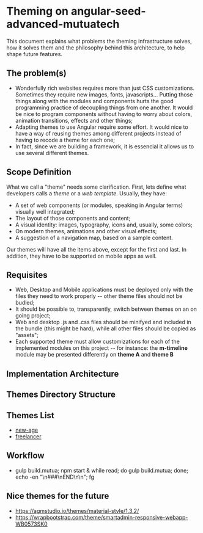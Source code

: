 # Theming on angular-seed-advanced-mutuatech

This document explains what problems the theming infrastructure solves, how it solves them and the philosophy behind this architecture, to help shape future features.

## The problem(s)
* Wonderfully rich websites requires more than just CSS customizations. Sometimes they require new images, fonts, javascripts... Putting those things along with the modules and components hurts the good programming practice of decoupling things from one another. It would be nice to program components without having to worry about colors, animation transitions, effects and other things;  
* Adapting themes to use Angular require some effort. It would nice to have a way of reusing themes among different projects instead of having to recode a theme for each one;
* In fact, since we are building a framework, it is essencial it allows us to use several different themes.

## Scope Definition
What we call a "theme" needs some clarification. First, lets define what developers calls a *theme* or a *web template*. Usually, they have:
 * A set of web components (or modules, speaking in Angular terms) visually well integrated;
 * The layout of those components and content;
 * A visual identity: images, typography, icons and, usually, some colors;
 * On modern themes, animations and other visual effects;
 * A suggestion of a navigation map, based on a sample content.

Our themes will have all the items above, except for the first and last. In addition, they have to be supported on mobile apps as well.

## Requisites
* Web, Desktop and Mobile applications must be deployed only with the files they need to work properly -- other theme files should not be budled;
* It should be possible to, transparently, switch between themes on an on going project;
* Web and desktop .js and .css files should be minifyed and included in the bundle (this might be hard), while all other files should be copied as "assets";
* Each supported theme must allow customizations for each of the implemented modules on this project -- for instance: the **m-timeline** module may be presented differently on **theme A** and **theme B**

## Implementation Architecture

## Themes Directory Structure

## Themes List
* [new-age](new-age/README.md)
* [freelancer](freelancer/README.md)

## Workflow
* gulp build.mutua; npm start & while read; do gulp build.mutua; done; echo -en "\n###\nEND\n\n"; fg

## Nice themes for the future
* https://agmstudio.io/themes/material-style/1.3.2/
* https://wrapbootstrap.com/theme/smartadmin-responsive-webapp-WB0573SK0